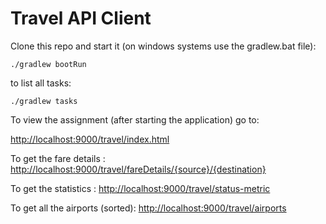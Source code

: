 Travel API Client 
=================

Clone this repo and start it (on windows systems use the gradlew.bat file):

`./gradlew bootRun`

to list all tasks:

`./gradlew tasks`

To view the assignment (after starting the application) go to:

[http://localhost:9000/travel/index.html](http://localhost:9000/travel/index.html)

To get the fare details :
[http://localhost:9000/travel/fareDetails/{source}/{destination}](http://localhost:9000/travel/fareDetails/{source}/{destination})

To get the statistics : 
[http://localhost:9000/travel/status-metric](http://localhost:9000/travel/status-metric)

To get all the airports (sorted):
[http://localhost:9000/travel/airports](http://localhost:9000/travel/airports)

